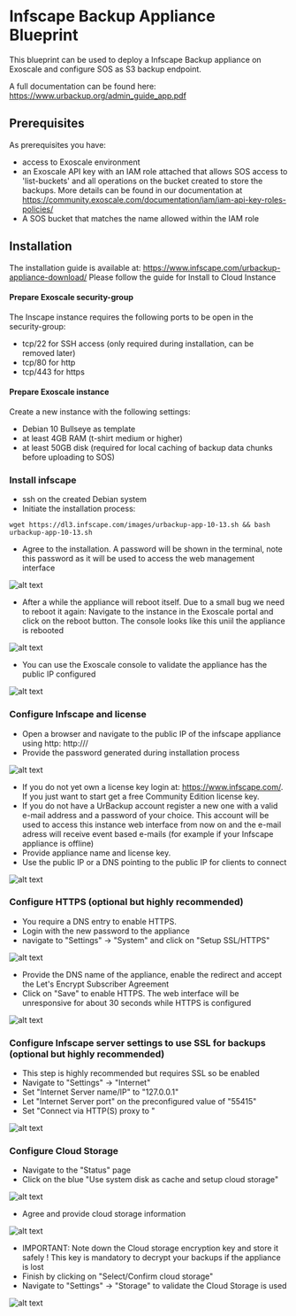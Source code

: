 # Infscape Backup Appliance Blueprint

This blueprint can be used to deploy a Infscape Backup appliance on Exoscale and configure SOS as S3 backup endpoint.

A full documentation can be found here: https://www.urbackup.org/admin_guide_app.pdf

## Prerequisites
As prerequisites you have:

* access to Exoscale environment
* an Exoscale API key with an IAM role attached that allows SOS access to 'list-buckets' and all operations on the bucket created to store the backups. More details can be found in our documentation at https://community.exoscale.com/documentation/iam/iam-api-key-roles-policies/
* A SOS bucket that matches the name allowed within the IAM role

##  Installation
The installation guide is available at: https://www.infscape.com/urbackup-appliance-download/
Please follow the guide for Install to Cloud Instance

#### Prepare Exoscale security-group
The Inscape instance requires the following ports to be open in the security-group:
* tcp/22 for SSH access (only required during installation, can be removed later)
* tcp/80 for http
* tcp/443 for https

#### Prepare Exoscale instance
Create a new instance with the following settings:
* Debian 10 Bullseye as template
* at least 4GB RAM (t-shirt medium or higher)
* at least 50GB disk (required for local caching of backup data chunks before uploading to SOS)

### Install infscape
* ssh on the created Debian system
* Initiate the installation process:
```
wget https://dl3.infscape.com/images/urbackup-app-10-13.sh && bash urbackup-app-10-13.sh
```
* Agree to the installation. A password will be shown in the terminal, note this password as it will be used to access the web management interface

![alt text](https://github.com/taela1/blueprints/blob/main/infscape_install.png?raw=true)

* After a while the appliance will reboot itself. Due to a small bug we need to reboot it again: Navigate to the instance in the Exoscale portal and click on the reboot button. The console looks like this uniil the appliance is rebooted

![alt text](https://github.com/taela1/blueprints/blob/main/infscape_nonetwork.png?raw=true)

* You can use the Exoscale console to validate the appliance has the public IP configured

![alt text](https://github.com/taela1/blueprints/blob/main/infscape_network.png?raw=true)

### Configure Infscape and license
* Open a browser and navigate to the public IP of the infscape appliance using http: http://<public-ip>/
* Provide the password generated during installation process
 
![alt text](https://github.com/taela1/blueprints/blob/main/infscape_firstlogin.png?raw=true)
 
* If you do not yet own a license key login at: https://www.infscape.com/. If you just want to start get a free Community Edition license key.
* If you do not have a UrBackup account register a new one with a valid e-mail address and a password of your choice. This account will be used to access this instance web interface from now on and the e-mail adress will receive event based e-mails (for example if your Infscape appliance is offline)
* Provide appliance name and license key.
* Use the public IP or a DNS pointing to the public IP for clients to connect
 
![alt text](https://github.com/taela1/blueprints/blob/main/infscape_register.png?raw=true)
 
### Configure HTTPS (optional but highly recommended)
* You require a DNS entry to enable HTTPS.
* Login with the new password to the appliance
* navigate to "Settings" -> "System" and click on "Setup SSL/HTTPS"
 
 ![alt text](https://github.com/taela1/blueprints/blob/main/infscape_setupssl.png?raw=true)
 
* Provide the DNS name of the appliance, enable the redirect and accept the Let's Encrypt Subscriber Agreement
* Click on "Save" to enable HTTPS. The web interface will be unresponsive for about 30 seconds while HTTPS is configured
 
 ![alt text](https://github.com/taela1/blueprints/blob/main/infscape_sslsettings.png?raw=true)
  
### Configure Infscape server settings to use SSL for backups (optional but highly recommended)
* This step is highly recommended but requires SSL so be enabled
* Navigate to "Settings" -> "Internet"
* Set "Internet Server name/IP" to "127.0.0.1"
* Let "Internet Server port" on the preconfigured value of "55415"
* Set "Connect via HTTP(S) proxy to "<your DNS entry>
 
 ![alt text](https://github.com/taela1/blueprints/blob/main/infscape_serversettings.png?raw=true)
 
### Configure Cloud Storage
* Navigate to the "Status" page
* Click on the blue "Use system disk as cache and setup cloud storage"
 
 ![alt text](https://github.com/taela1/blueprints/blob/main/infscape_setupsos.png?raw=true)
 
* Agree and provide cloud storage information
 
![alt text](https://github.com/taela1/blueprints/blob/main/infscape_detailsos.png?raw=true) 

* IMPORTANT: Note down the Cloud storage encryption key and store it safely ! This key is mandatory to decrypt your backups if the appliance is lost
* Finish by clicking on "Select/Confirm cloud storage"
* Navigate to "Settings" -> "Storage" to validate the Cloud Storage is used
  
 ![alt text](https://github.com/taela1/blueprints/blob/main/infscape_verifysos.png?raw=true)

